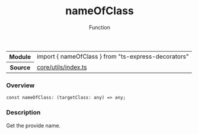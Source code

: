 <header class="symbol-info-header">    <h1 id="nameofclass">nameOfClass</h1>    <label class="symbol-info-type-label function">Function</label>      </header>
<section class="symbol-info">      <table class="is-full-width">        <tbody>        <tr>          <th>Module</th>          <td>            <div class="lang-typescript">                <span class="token keyword">import</span> { nameOfClass }                 <span class="token keyword">from</span>                 <span class="token string">"ts-express-decorators"</span>                            </div>          </td>        </tr>        <tr>          <th>Source</th>          <td>            <a href="https://romakita.github.io/ts-express-decorators/#//blob/v2.15.0/src/core/utils/index.ts#L0-L0">                core/utils/index.ts            </a>        </td>        </tr>                </tbody>      </table>    </section>

### Overview

<pre><code class="typescript-lang"><span class="token keyword">const</span> nameOfClass<span class="token punctuation">:</span> <span class="token punctuation">(</span>targetClass<span class="token punctuation">:</span> <span class="token keyword">any</span><span class="token punctuation">)</span> => <span class="token keyword">any</span><span class="token punctuation">;</span></code></pre>

### Description

Get the provide name.
